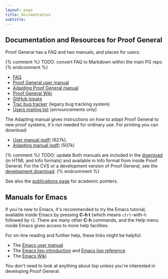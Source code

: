```yaml
---
layout: page
title: Documentation
subtitle:
---
```


## Documentation and Resources for Proof General

Proof General has a FAQ and two manuals, and places for users:

{% comment %} TODO: convert FAQ to Markdown within the main PG repo {% endcomment %}
-   [FAQ](https://github.com/ProofGeneral/PG/blob/master/FAQ)
-   [Proof General user manual](http://proofgeneral.inf.ed.ac.uk/userman)
-   [Adapting Proof General manual](http://proofgeneral.inf.ed.ac.uk/adaptingman)
-   [Proof General Wiki](http://proofgeneral.inf.ed.ac.uk/wiki)
-   [GitHub issues](https://github.com/ProofGeneral/PG/issues)
-   [Trac bug tracker](http://proofgeneral.inf.ed.ac.uk/trac) (legacy bug tracking system)
-   [Users mailing list](http://proofgeneral.inf.ed.ac.uk/mailinglist) (announcements only)

The Adapting manual gives instructions on how to adapt Proof General to
new proof systems, it's not needed for ordinary use. For printing you
can download:

-   [User manual (pdf)](http://proofgeneral.inf.ed.ac.uk/releases/ProofGeneral/doc/ProofGeneral.pdf)
    (627k),
-   [Adapting manual (pdf)](http://proofgeneral.inf.ed.ac.uk/releases/ProofGeneral/doc/PG-adapting.pdf) (507k)

{% comment %} TODO: update
Both manuals are included in the [download](/download) (in HTML and Info
formats) and available in Info format from inside Proof General. For the
CVS or a development version of Proof General, see the [development download](devel).
{% endcomment %}

See also the [publications page](pubs) for academic pointers.

## Manuals for Emacs

If you're new to Emacs, it's recommended to try the Emacs tutorial,
available inside Emacs by pressing **C-h t** (which means
`ctrl`-with-`h` followed by `t`). There are many other **C-h** commands,
and the Help menu inside Emacs gives access to more help facilities.

For on-line reading and further help, these links might be helpful:

-   The [Emacs user manual](http://www.gnu.org/software/emacs/manual/)
-   The [Emacs lisp introduction](http://www.gnu.org/software/emacs/emacs-lisp-intro/)
    and [Emacs lisp reference](http://www.gnu.org/software/emacs/elisp-manual/).
-   The [Emacs Wiki](http://www.emacswiki.org)

You don't need to look at anything about lisp unless you're interested
in developing Proof General.
